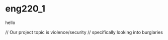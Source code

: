 # eng220_1

hello

// Our project topic is violence/security // specifically looking into burglaries 
